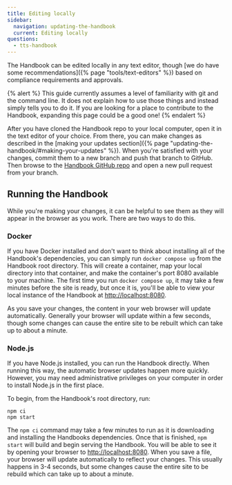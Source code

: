 ```yaml
---
title: Editing locally
sidebar:
  navigation: updating-the-handbook
  current: Editing locally
questions:
  - tts-handbook
---
```


The Handbook can be edited locally in any text editor, though [we do have some
recommendations]({% page "tools/text-editors" %}) based on compliance
requirements and approvals.

{% alert %}
  This guide currently assumes a level of familiarity with git and the command line. It does not explain how to use those things and instead simply tells you to do it. If you are looking for a place to contribute to the Handbook, expanding this page could be a good one!
{% endalert %}

After you have cloned the Handbook repo to your local computer, open it in the
text editor of your choice. From there, you can make changes as described in the
[making your updates section]({% page
  "updating-the-handbook/#making-your-updates" %}). When you're satisfied with your
changes, commit them to a new branch and push that branch to GitHub. Then browse
to the [Handbook GitHub repo](https://github.com/GSA-TTS/handbook/pulls) and open a new
pull request from your branch.

## Running the Handbook

While you're making your changes, it can be helpful to see them as they will
appear in the browser as you work. There are two ways to do this.

### Docker

If you have Docker installed and don't want to think about installing all of the
Handbook's dependencies, you can simply run `docker compose up` from the
Handbook root directory. This will create a container, map your local directory
into that container, and make the container's port 8080 available to your
machine. The first time you run `docker compose up`, it may take a few minutes
before the site is ready, but once it is, you'll be able to view your local
instance of the Handbook at [http://localhost:8080](http://localhost:8080).

As you save your changes, the content in your web browser will update
automatically. Generally your browser will update within a few seconds, though
some changes can cause the entire site to be rebuilt which can take up to about
a minute.

### Node.js

If you have Node.js installed, you can run the Handbook directly. When running
this way, the automatic browser updates happen more quickly. However, you may
need administrative privileges on your computer in order to install Node.js in
the first place.

To begin, from the Handbook's root directory, run:

```
npm ci
npm start
```

The `npm ci` command may take a few minutes to run as it is downloading and
installing the Handbooks dependencies. Once that is finished, `npm start` will
build and begin serving the Handbook. You will be able to see it by opening your
browser to [http://localhost:8080](http://localhost:8080). When you save a file,
your browser will update automatically to reflect your changes. This usually
happens in 3-4 seconds, but some changes cause the entire site to be rebuild
which can take up to about a minute.
